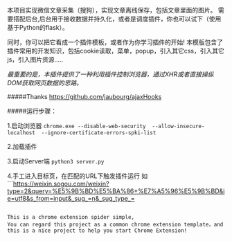 本项目实现微信文章采集（搜狗），实现文章离线保存，包括文章里面的图片。
需要搭配后台,后台用于接收数据并持久化，或者是调度插件，你也可以试下（使用基于Python的flask）。

同时，你可以把它看成一个插件模板，或者作为你学习插件的开始!
本模版包含了插件常用的开发知识，包括cookie读取，菜单，popup，引入其它css，引入其它js，引入图片资源.....

*最重要的是，本插件提供了一种利用插件控制浏览器，通过XHR或者直接操纵DOM获取网页数据的思路。*

#####Thanks 
https://github.com/jaubourg/ajaxHooks


#####运行步骤：

1.启动浏览器
```chrome.exe --disable-web-security  --allow-insecure-localhost  --ignore-certificate-errors-spki-list```

2.加载插件

3.启动Server端
  ```python3 server.py```

4.手工进入目标页，在匹配的URL下触发插件运行
  如 ```https://weixin.sogou.com/weixin?type=2&query=%E5%9B%BD%E5%BA%86+%E7%A5%96%E5%9B%BD&ie=utf8&s_from=input&_sug_=n&_sug_type_=
```

This is a chrome extension spider simple,
You can regard this project as a common chrome extension template，and this is a nice project to help you start Chrome Extension!